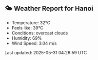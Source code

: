 <!-- WEATHER-START -->
## 🌤 Weather Report for Hanoi

- Temperature: 32°C
- Feels like: 39°C
- Conditions: overcast clouds
- Humidity: 69%
- Wind Speed: 3.04 m/s

Last updated: 2025-05-31 04:26:59 UTC
<!-- WEATHER-END -->

